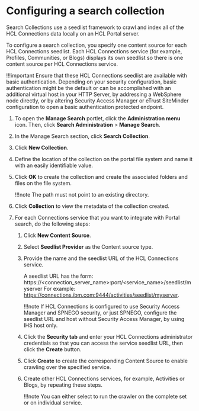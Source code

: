 # Configuring a search collection

Search Collections use a seedlist framework to crawl and index all of the HCL Connections data locally on an HCL Portal server.

To configure a search collection, you specify one content source for each HCL Connections seedlist. Each HCL Connections service \(for example, Profiles, Communities, or Blogs\) displays its own seedlist so there is one content source per HCL Connections service.

!!!important
    Ensure that these HCL Connections seedlist are available with basic authentication. Depending on your security configuration, basic authentication might be the default or can be accomplished with an additional virtual host in your HTTP Server, by addressing a WebSphere node directly, or by altering Security Access Manager or eTrust SiteMinder configuration to open a basic authentication protected endpoint.

1.  To open the **Manage Search** portlet, click the **Administration menu** icon. Then, click **Search Administration** \> **Manage Search**.

2.  In the Manage Search section, click **Search Collection**.

3.  Click **New Collection**.

4.  Define the location of the collection on the portal file system and name it with an easily identifiable value.

5.  Click **OK** to create the collection and create the associated folders and files on the file system.

    !!!note
        The path must not point to an existing directory.

6.  Click **Collection** to view the metadata of the collection created.

7.  For each Connections service that you want to integrate with Portal search, do the following steps:

    1.  Click **New Content Source**.

    2.  Select **Seedlist Provider** as the Content source type.

    3.  Provide the name and the seedlist URL of the HCL Connections service.

        A seedlist URL has the form: https://<connection\_server\_name\>:port/<service\_name\>/seedlist/myserver For example: https://connections.ibm.com:9444/activities/seedlist/myserver.

        !!!note
            If HCL Connections is configured to use Security Access Manager and SPNEGO security, or just SPNEGO, configure the seedlist URL and host without Security Access Manager, by using IHS host only.

    4.  Click the **Security tab** and enter your HCL Connections administrator credentials so that you can access the service seedlist URL, then click the **Create** button.

    5.  Click **Create** to create the corresponding Content Source to enable crawling over the specified service.

    6.  Create other HCL Connections services, for example, Activities or Blogs, by repeating these steps.

        !!!note
            You can either select to run the crawler on the complete set or on individual service.



